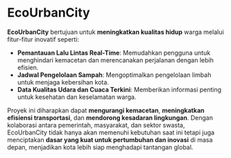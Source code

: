# EcoUrbanCity

**EcoUrbanCity** bertujuan untuk **meningkatkan kualitas hidup** warga melalui fitur-fitur inovatif seperti:

- **Pemantauan Lalu Lintas Real-Time**: Memudahkan pengguna untuk menghindari kemacetan dan merencanakan perjalanan dengan lebih efisien.
- **Jadwal Pengelolaan Sampah**: Mengoptimalkan pengelolaan limbah untuk menjaga kebersihan kota.
- **Data Kualitas Udara dan Cuaca Terkini**: Memberikan informasi penting untuk kesehatan dan keselamatan warga.

Proyek ini diharapkan dapat **mengurangi kemacetan**, **meningkatkan efisiensi transportasi**, dan **mendorong kesadaran lingkungan**. Dengan kolaborasi antara pemerintah, masyarakat, dan sektor swasta, EcoUrbanCity tidak hanya akan memenuhi kebutuhan saat ini tetapi juga menciptakan **dasar yang kuat untuk pertumbuhan dan inovasi** di masa depan, menjadikan kota lebih siap menghadapi tantangan global.

